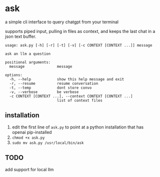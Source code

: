 # ask


a simple cli interface to query chatgpt from your terminal

supports piped input, pulling in files as context, 
and keeps the last chat in a json text buffer.


```
usage: ask.py [-h] [-r] [-t] [-v] [-c CONTEXT [CONTEXT ...]] message

ask an llm a question

positional arguments:
  message               message

options:
  -h, --help            show this help message and exit
  -r, --resume          resume conversation
  -t, --temp            dont store convo
  -v, --verbose         be verbose
  -c CONTEXT [CONTEXT ...], --context CONTEXT [CONTEXT ...]
                        list of context files
```

## installation

1. edit the first line of `ask.py` to point at a python installation that has openai pip-installed
2. `chmod +x ask.py`
3. `sudo mv ask.py /usr/local/bin/ask`

## TODO

add support for local llm
